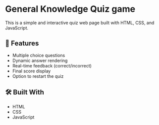 # General Knowledge Quiz game

This is a simple and interactive quiz web page built with HTML, CSS, and JavaScript.

## 🚀 Features

- Multiple choice questions
- Dynamic answer rendering
- Real-time feedback (correct/incorrect)
- Final score display
- Option to restart the quiz

## 🛠️ Built With

- HTML
- CSS
- JavaScript
